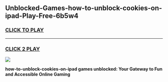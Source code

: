 
## Unblocked-Games-how-to-unblock-cookies-on-ipad-Play-Free-6b5w4
<h3>
<a href="https://premium76.site?title=how-to-unblock-cookies-on-ipad&ref=21A">CLICK TO PLAY</a></h3>
<hr>

<h3>
<a href="https://premium76.site?title=how-to-unblock-cookies-on-ipad&ref=21A">CLICK 2 PLAY</a>
  
</h3>

<a href="https://premium76.site?title=how-to-unblock-cookies-on-ipad&ref=21A"><img src="https://clearcache.store/games.png"></a>


**how-to-unblock-cookies-on-ipad games unblocked: Your Gateway to Fun and Accessible Online Gaming**

